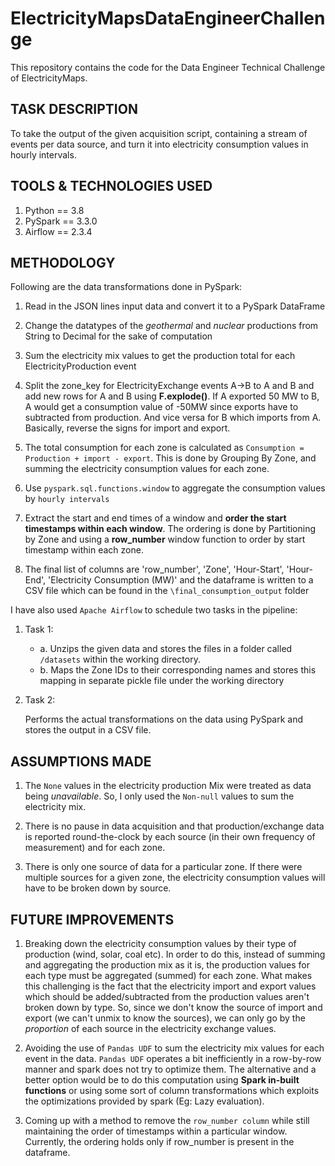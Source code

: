 # ElectricityMapsDataEngineerChallenge

This repository contains the code for the Data Engineer Technical Challenge of ElectricityMaps. 

## TASK DESCRIPTION

To take the output of the given acquisition script, containing a stream of events per data source, and turn it into electricity consumption values in hourly intervals.

## TOOLS & TECHNOLOGIES USED

1. Python == 3.8
2. PySpark == 3.3.0
3. Airflow == 2.3.4 

## METHODOLOGY 

Following are the data transformations done in PySpark:

1. Read in the JSON lines input data and convert it to a PySpark DataFrame

2. Change the datatypes of the *geothermal* and *nuclear* productions from String to Decimal for the sake of computation

3. Sum the electricity mix values to get the production total for each ElectricityProduction event

4. Split the zone_key for ElectricityExchange events A->B to A and B and add new rows for A and B using **F.explode()**. If A exported 50 MW to B, A would get a consumption value of -50MW since exports have to subtracted from production.
And vice versa for B which imports from A. Basically, reverse the signs for import and export. 

5. The total consumption for each zone is calculated as ``Consumption = Production + import - export``. This is done by Grouping By Zone, and summing the
electricity consumption values for each zone. 

6. Use ``pyspark.sql.functions.window`` to aggregate the consumption values by ``hourly intervals``

7. Extract the start and end times of a window and **order the start timestamps within each window**. The ordering is done by Partitioning by Zone and using a **row_number** window function to order by start timestamp within each zone. 

8. The final list of columns are 'row_number', 'Zone', 'Hour-Start', 'Hour-End', 'Electricity Consumption (MW)' and the dataframe is written to a CSV file which can be found in the ``\final_consumption_output`` folder

I have also used ``Apache Airflow`` to schedule two tasks in the pipeline:

1. Task 1:
    - a. Unzips the given data and stores the files in a folder called ``/datasets`` within the working directory. 
    - b. Maps the Zone IDs to their corresponding names and stores this mapping in separate pickle file under the working directory
    
 2. Task 2: 
 
       Performs the actual transformations on the data using PySpark and stores the output in a CSV file. 

## ASSUMPTIONS MADE
1. The ``None`` values in the electricity production Mix were treated as data being *unavailable*. So, I only used the ``Non-null`` values to sum the electricity mix.

2. There is no pause in data acquisition and that production/exchange data is reported round-the-clock by each source (in their own frequency of measurement) and for each zone. 

3. There is only one source of data for a particular zone. If there were multiple sources for a given zone, the electricity consumption values will have to be broken down by source. 

## FUTURE IMPROVEMENTS

1. Breaking down the electricity consumption values by their type of production (wind, solar, coal etc). In order to do this, instead of summing and aggregating the production mix as it is, the production values for each type must be aggregated (summed) for each zone. 
What makes this challenging is the fact that the electricity import and export values which should be added/subtracted from the production values aren't broken down by type. So, since we don't know the source of import and export (we can't unmix to know the sources), we can only go by the *proportion* of each source in the electricity exchange values.

2. Avoiding the use of ``Pandas UDF`` to sum the electricity mix values for each event in the data. ``Pandas UDF`` operates a bit inefficiently in a row-by-row manner and spark does not try to optimize them. The alternative and a better option would be to do this computation using **Spark in-built functions** or using some sort of column transformations which exploits the optimizations provided by spark (Eg: Lazy evaluation). 

3. Coming up with a method to remove the ``row_number column`` while still maintaining the order of timestamps within a particular window. Currently, the ordering holds only if row_number is present in the dataframe. 
